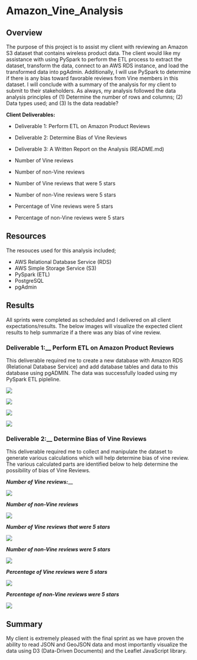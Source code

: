 # Amazon_Vine_Analysis

## Overview 
The purpose of this project is to assist my client with reviewing an Amazon S3 dataset that contains wireless product data.  The client would like my assistance with
using PySpark to perform the ETL process to extract the dataset, transform the data, connect to an AWS RDS instance, and load the transformed data into pgAdmin.  Additionally, I will use PySpark to determine if there is any bias toward favorable reviews from Vine members in this dataset.  I will conclude with a summary of the analysis for my client to submit to their stakeholders.  As always, my analysis followed the data analysis principles of (1) Determine the number of rows and columns; (2) Data types used; and (3) Is the data readable?

__Client Deliverables:__
- Deliverable 1: Perform ETL on Amazon Product Reviews
- Deliverable 2: Determine Bias of Vine Reviews
- Deliverable 3: A Written Report on the Analysis (README.md)


- Number of Vine reviews 
- Number of non-Vine reviews
- Number of Vine reviews that were 5 stars
- Number of non-Vine reviews were 5 stars
- Percentage of Vine reviews were 5 stars
- Percentage of non-Vine reviews were 5 stars


## Resources
The resouces used for this analysis included;
- AWS Relational Database Service (RDS)
- AWS Simple Storage Service (S3)
- PySpark (ETL)
- PostgreSQL
- pgAdmin


## Results
All sprints were completed as scheduled and I delivered on all client expectations/results. The below images will visualize the expected client results to help summarize if a there was any bias of vine review.

### Deliverable 1:__ Perform ETL on Amazon Product Reviews

This deliverable required me to create a new database with Amazon RDS (Relational Database Service) and add database tables and data to this database using pgADMIN.  The data was successfully loaded using my PySpark ETL pipleline.

![](https://github.com/SheaButta/Amazon_Vine_Analysis/blob/main/Images/customer.PNG)

![](https://github.com/SheaButta/Amazon_Vine_Analysis/blob/main/Images/customer.PNG)

![](https://github.com/SheaButta/Mapping_Earthquakes/blob/main/Amazon_Vine_Analysis/Images/review_id_table.png)

![](https://github.com/SheaButta/Mapping_Earthquakes/blob/main/Amazon_Vine_Analysis/Images/vine_table.png)


### Deliverable 2:__  Determine Bias of Vine Reviews

This deliverable required me to collect and manipulate the dataset to generate various calculations which will help determine bias of vine review.  The various calculated parts are identified below to help determine the possibility of bias of Vine Reviews.

  _**Number of Vine reviews:**___
  
  ![](https://github.com/SheaButta/Mapping_Earthquakes/blob/main/Earthquake_Challenge/static/images/InitialPageLoad.PNG)


   _**Number of non-Vine reviews**_
   
   ![](https://github.com/SheaButta/Mapping_Earthquakes/blob/main/Earthquake_Challenge/static/images/InitialPageLoad.PNG)
   
   
   _**Number of Vine reviews that were 5 stars**_
   
   ![](https://github.com/SheaButta/Mapping_Earthquakes/blob/main/Earthquake_Challenge/static/images/InitialPageLoad.PNG)
   
   
   _**Number of non-Vine reviews were 5 stars**_
   
   ![](https://github.com/SheaButta/Mapping_Earthquakes/blob/main/Earthquake_Challenge/static/images/InitialPageLoad.PNG)
   
   
   _**Percentage of Vine reviews were 5 stars**_
   
   ![](https://github.com/SheaButta/Mapping_Earthquakes/blob/main/Earthquake_Challenge/static/images/InitialPageLoad.PNG)
   
   
   _**Percentage of non-Vine reviews were 5 stars**_
   
   ![](https://github.com/SheaButta/Mapping_Earthquakes/blob/main/Earthquake_Challenge/static/images/InitialPageLoad.PNG)
   
   
## Summary
My client is extremely pleased with the final sprint as we have proven the ability to read JSON and GeoJSON data and most importantly visualize the data using D3 (Data-Driven Documents) and the Leaflet JavaScript library.  










